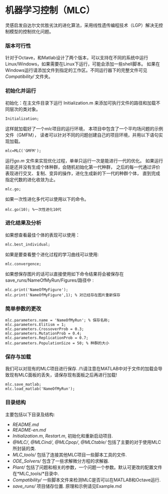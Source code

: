# 机器学习控制（MLC）
灵感启发自达尔文优胜劣汰的进化算法，采用线性遗传编程技术（LGP）解决无控制模型的控制优化问题。


### 版本可行性
针对于Octave，和Matlab设计了两个版本，可以支持在不同的系统中运行Linux/Windows，如果需要在Linux下运行，可能会添加一些shell脚本。
如果在Windows运行请添加文件到指定的工作区。不同运行器下的完整文件可见 *Compatibility/* 文件夹。


### 初始化并运行
初始化：在主文件目录下运行 Initialization.m 来添加可执行文件的路径和加载不同层次的类对象。

```
Initialization;
```

这样就加载好了一个*mlc*项目的运行环境，
本项目中包含了一个平均场问题的示例文件（GMFM），
读者可以针对不同的问题创建自己的项目环境，并用以下语句实现加载。

```
mlc=MLC('GMFM');
```

运行*go.m* 文件来实现优化过程，单单只运行一次是能进行一代的优化。
如果运行前是还并没有生成个体种群，会随机初始化第一代种群，
之后的每一代通过评价表现进行交叉、复制、变异的操作，进化生成新的下一代的种群个体，
直到完成指定代数的进化收敛为止。

```
mlc.go;
```

如果一次性进化多代可以使用以下的命令。

```
mlc.go(10); %一次性进化10代
```

### 进化结果及分析

如果想查看最佳个体的表现可以使用：

```
mlc.best_individual;
```

如果是要查看整个进化过程的学习曲线可以使用: 

```
mlc.convergence;
```


如果想保存图片的话可以直接使用如下命令结果将会被保存在save_runs/NameOfMyRun/Figures/路径中 :
```
mlc.print('NameOfMyFigure');
mlc.print('NameOfMyFigure',1); % 对已经存在图片重新保存
```
### 简单参数的更改

```
mlc.parameters.name = 'NameOfMyRun'; % 保存名称;
mlc.parameters.Elitism = 1;
mlc.parameters.CrossoverProb = 0.3;
mlc.parameters.MutationProb = 0.4;
mlc.parameters.ReplicationProb = 0.7;
mlc.parameters.PopulationSize = 50; % 种群的大小

```

### 保存与加载

我们可以对现有的MLC项目进行保存.
/!\请注意在MATLAB中对于文件的加载会导致现有MLC面板的丢失，请保存现有面板之后再进行加载!

```
mlc.save_matlab;
mlc.load_matlab('NameOfMyRun');
```

### 目录结构
主要包括以下目录及结构:
- *README.md*
- *README-en.md*
- *Initialization.m*, *Restart.m*, 初始化和重新启动项目.
- *@MLC/*, *@MLCind/*, *@MLCpop/*, *@MLCtable/* 包括了主要的对于使用MLC所封装的类.
- *MLC_tools/* 包括了连接其他MLC项目一些脚本工具的文件.
- *ODE_Solvers/* 包含了一些求解微分方程的求解器.
- *Plant/* 包括了问题和相关的参数，一个问题一个参数。默认可更改的配置文件在*MLC_tools/*目录中.
- *Compatibility/* 一些脚本文件来检测MLC是否可以在MATLAB和Octave运行.
- *save_runs/* 项目储存位置.
原理和示例请见Example.md
